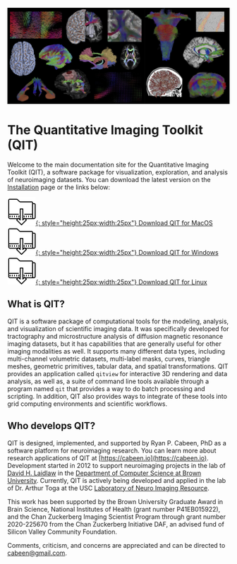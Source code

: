
![Splash](images/splash.jpg)

# The Quantitative Imaging Toolkit (QIT)

Welcome to the main documentation site for the Quantitative Imaging Toolkit
(QIT), a software package for visualization, exploration, and analysis of
neuroimaging datasets. You can download the latest version on the
[Installation](install.md) page or the links below:

[![Download](images/download-icon.png){: style="height:25px;width:25px"} Download QIT for MacOS](https://github.com/cabeen/qit/releases/download/latest/qit-build-mac-latest.zip)
&nbsp;
&nbsp;
[![Download](images/download-icon.png){: style="height:25px;width:25px"} Download QIT for Windows](https://github.com/cabeen/qit/releases/download/latest/qit-build-win-latest.zip) 
&nbsp;
&nbsp;
[![Download](images/download-icon.png){: style="height:25px;width:25px"} Download QIT for Linux](https://github.com/cabeen/qit/releases/download/latest/qit-build-linux-latest.zip)

## What is QIT? 

QIT is a software package of computational tools for the modeling, analysis,
and visualization of scientific imaging data.  It was specifically developed
for tractography and microstructure analysis of diffusion magnetic resonance
imaging datasets, but it has capabilities that are generally useful for other
imaging modalities as well.  It supports many different data types, including
multi-channel volumetric datasets, multi-label masks, curves, triangle meshes,
geometric primitives, tabular data, and spatial transformations.  QIT provides
an application called `qitview` for interactive 3D rendering and data analysis,
as well as, a suite of command line tools available through a program named
`qit` that provides a way to do batch processing and scripting.  In addition,
QIT also provides ways to integrate of these tools into grid computing
environments and scientific workflows.

## Who develops QIT?

QIT is designed, implemented, and supported by Ryan P. Cabeen, PhD as a
software platform for neuroimaging research.  You can learn more about
research applications of QIT at [https://cabeen.io](https://cabeen.io).
Development started in 2012 to support neuroimaging projects in the lab of
[David H. Laidlaw](http://cs.brown.edu/people/dhl/) in the [Department of
Computer Science at Brown University](http://cs.brown.edu).  Currently, QIT
is actively being developed and applied in the lab of Dr. Arthur Toga at the
USC [Laboratory of Neuro Imaging Resource](http://resource.loni.usc.edu/).

This work has been supported by the Brown University Graduate Award in Brain
Science,  National Institutes of Health (grant number P41EB015922), and the
Chan Zuckerberg Imaging Scientist Program through grant number 2020-225670
from the Chan Zuckerberg Initiative DAF, an advised fund of Silicon Valley
Community Foundation. 

Comments, criticism, and concerns are appreciated and can be directed to
[cabeen@gmail.com](mailto:cabeen@gmail.com).
